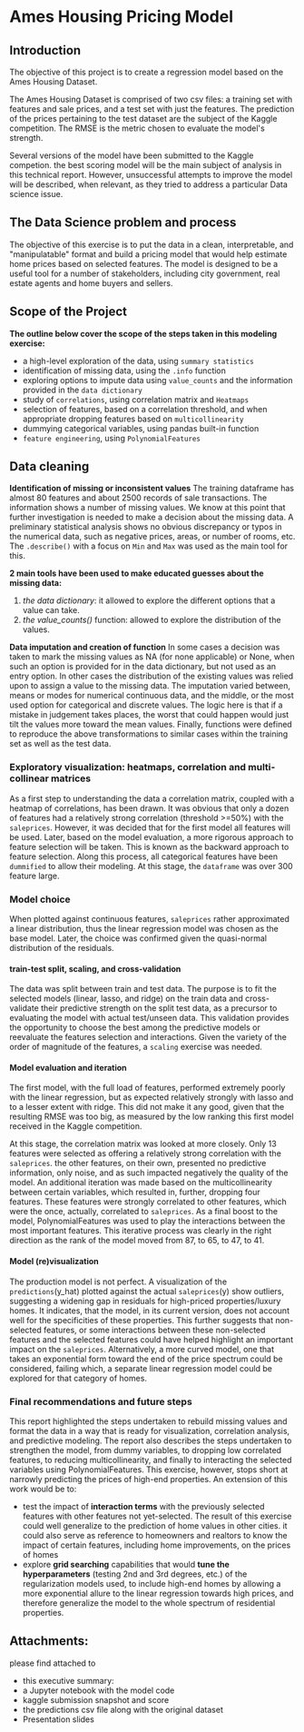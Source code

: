 # Ames Housing Pricing Model

## Introduction

The objective of this project is to create a regression model based on the Ames Housing Dataset.

The Ames Housing Dataset is comprised of two csv files: a training set with features and  sale prices, and a test set with just the features. The prediction of the prices pertaining to the test dataset are the subject of the Kaggle competition. The RMSE is the metric chosen to evaluate the model's strength.  

Several versions of the model have been submitted to the Kaggle competion. the best scoring model will be the main subject of analysis in this technical report. However, unsuccessful attempts to improve the model will be described, when relevant, as they tried to address a particular Data science issue.

## The Data Science problem and process

The objective of this exercise is to put the data in a clean, interpretable, and "manipulatable" format and build a pricing model that would help estimate home prices based on selected features.
The model is designed to be a useful tool for a number of stakeholders, including city government, real estate agents and home buyers and sellers.

## Scope of the Project

**The outline below cover the scope of the steps taken in this modeling exercise:**
  - a high-level exploration of the data, using `summary statistics`
  - identification of missing data, using the `.info` function
  - exploring options to impute data using `value_counts` and the information provided in the `data dictionary`
  - study of `correlations`, using correlation matrix and `Heatmaps`
  - selection of features, based on a correlation threshold, and when appropriate dropping features based on `multicollinearity`
  - dummying categorical variables, using pandas built-in function
  - `feature engineering`, using `PolynomialFeatures`


## Data cleaning

**Identification of missing or inconsistent values**
The training dataframe has almost 80 features and about 2500 records of sale transactions. The information shows a number of missing values. We know at this point that further investigation is needed to make a decision about the missing data.
A preliminary statistical analysis shows no obvious discrepancy or typos in the numerical data, such as negative prices, areas, or number of rooms, etc. The `.describe()` with a focus on `Min` and `Max` was used as the main tool for this.  

**2 main tools have been used to make educated guesses about the missing data:**
1. _the data dictionary_: it allowed to explore the different options that a value can take.
2. _the value_counts()_ function: allowed to explore the distribution of the values.

**Data imputation and creation of function**
In some cases a decision was taken to mark the missing values as NA (for none applicable) or None, when such an option is provided for in the data dictionary, but not used as an entry option. In other cases the distribution of the existing values was relied upon to assign a value to the missing data. The imputation varied between, means or modes for numerical continuous data, and the middle, or the most used option for categorical and discrete values. The logic here is that if a mistake in judgement takes places, the worst that could happen would just tilt the values more toward the mean values. Finally, functions were defined to reproduce the above transformations to similar cases within the training set as well as the test data.

### Exploratory visualization: heatmaps, correlation and multi-collinear matrices
As a first step to understanding the data a correlation matrix, coupled with a heatmap of correlations, has been drawn.
It was obvious that only a dozen of features had a relatively strong correlation (threshold >=50%) with the `saleprices`. However, it was decided that for the first model all features will be used. Later, based on the model evaluation, a more rigorous approach to feature selection will be taken. This is known as the backward approach to feature selection.
Along this process, all categorical features have been `dummified` to allow their modeling. At this stage, the `dataframe` was over 300 feature large.

### Model choice
When plotted against continuous features, `saleprices` rather approximated a linear distribution, thus the linear regression model was chosen as the base model. Later, the choice was confirmed given the quasi-normal distribution of the residuals.

#### train-test split, scaling, and cross-validation
The data was split between train and test data. The purpose is to fit the selected models (linear, lasso, and ridge) on the train data and cross-validate their predictive strength on the split test data, as a precursor to evaluating the model with actual test/unseen data. This validation provides the opportunity to choose the best among the predictive models or reevaluate the features selection and interactions. Given the variety of the order of magnitude of the features, a `scaling` exercise was needed.

#### Model evaluation and iteration

The first model, with the full load of features, performed extremely poorly with the linear regression, but as expected relatively strongly with lasso and to a lesser extent with ridge. This did not make it any good, given that the resulting RMSE was too big, as measured by the low ranking this first model received in the Kaggle competition.

At this stage, the correlation matrix was looked at more closely. Only 13 features were selected as offering a relatively strong correlation with the `saleprices`. the other features, on their own, presented no predictive information, only noise, and as such impacted negatively the quality of the model.
An additional iteration was made based on the multicollinearity between certain variables, which resulted in, further, dropping four features. These features were strongly correlated to  other features, which were the once, actually, correlated to `saleprices`.
As a final boost to the model, PolynomialFeatures was used to play the interactions between the most important features. This iterative process was clearly in the right direction as the rank of the model moved from 87, to 65, to 47, to 41.

#### Model (re)visualization

The production model is not perfect. A visualization of the `predictions`(y_hat) plotted against the actual `saleprices`(y) show outliers, suggesting a widening gap in residuals for high-priced properties/luxury homes. It indicates, that the model, in its current version, does not account well for the specificities of these properties. This further suggests that non-selected features, or some interactions between these non-selected features and the selected features could have helped highlight an important impact on the `saleprices`. Alternatively, a more curved model, one that takes an exponential form toward the end of the price spectrum could be considered, failing which, a separate linear regression model could be explored for that category of homes.

### Final recommendations and future steps
This report highlighted the steps undertaken to rebuild missing values and format the data in a way that is ready for visualization, correlation analysis, and predictive modeling. The report also describes the steps undertaken to strengthen the model, from dummy variables, to dropping low correlated features, to reducing multicollinearity, and finally to interacting the selected variables using PolynomialFeatures. This exercise, however, stops short at narrowly predicting the prices of high-end properties.
An extension of this work would be to:
  - test the impact of **interaction terms** with the previously selected features with other features not yet-selected. The result of this exercise could well generalize to the prediction of home values in other cities. it could also serve as reference to homeowners and realtors to know the impact of certain features, including home improvements, on the prices of homes
  - explore **grid searching** capabilities that would **tune the hyperparameters** (testing 2nd and 3rd degrees, etc.) of the regularization models used, to include high-end homes by allowing a more exponential allure to the linear regression towards high prices, and therefore generalize the model to the whole spectrum of residential properties.


## Attachments:
please find attached to
- this executive summary:
- a Jupyter notebook with the model code
- kaggle submission snapshot and score
- the predictions csv file along with the original dataset
- Presentation slides
